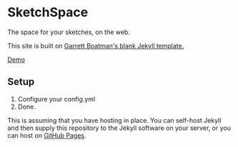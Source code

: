 # SketchSpace
The space for your sketches, on the web.


This site is built on [Garrett Boatman's blank Jekyll template.](https://github.com/garrettboatman/Blank-Theme-Jekyll)

[Demo](http://emilsayahi.github.io/SketchSpace)




## Setup
1. Configure your config.yml
2. Done.

This is assuming that you have hosting in place.
You can self-host Jekyll and then supply this repository to the Jekyll software on your server, or you can host on [GitHub Pages](https://pages.github.com/).
